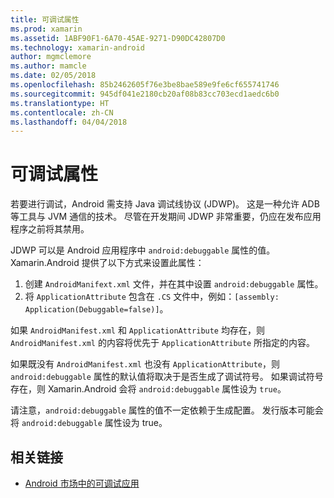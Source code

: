 ```yaml
---
title: 可调试属性
ms.prod: xamarin
ms.assetid: 1ABF90F1-6A70-45AE-9271-D90DC42807D0
ms.technology: xamarin-android
author: mgmclemore
ms.author: mamcle
ms.date: 02/05/2018
ms.openlocfilehash: 85b2462605f76e3be8bae589e9fe6cf655741746
ms.sourcegitcommit: 945df041e2180cb20af08b83cc703ecd1aedc6b0
ms.translationtype: HT
ms.contentlocale: zh-CN
ms.lasthandoff: 04/04/2018
---
```

# <a name="debuggable-attribute"></a>可调试属性



若要进行调试，Android 需支持 Java 调试线协议 (JDWP)。 这是一种允许 ADB 等工具与 JVM 通信的技术。 尽管在开发期间 JDWP 非常重要，仍应在发布应用程序之前将其禁用。

JDWP 可以是 Android 应用程序中 `android:debuggable` 属性的值。 Xamarin.Android 提供了以下方式来设置此属性：

1.  创建 `AndroidManifext.xml` 文件，并在其中设置 `android:debuggable` 属性。
2.  将 `ApplicationAttribute` 包含在 `.CS` 文件中，例如：`[assembly: Application(Debuggable=false)]`。


如果 `AndroidManifest.xml` 和 `ApplicationAttribute` 均存在，则 `AndroidManifest.xml` 的内容将优先于 `ApplicationAttribute` 所指定的内容。

如果既没有 `AndroidManifest.xml` 也没有 `ApplicationAttribute`，则 `android:debuggable` 属性的默认值将取决于是否生成了调试符号。 如果调试符号存在，则 Xamarin.Android 会将 `android:debuggable` 属性设为 `true`。

请注意，`android:debuggable` 属性的值不一定依赖于生成配置。 发行版本可能会将 `android:debuggable` 属性设为 true。


## <a name="related-links"></a>相关链接

- [Android 市场中的可调试应用](http://labs.mwrinfosecurity.com/blog/2011/07/07/debuggable-apps-in-android-market/)
